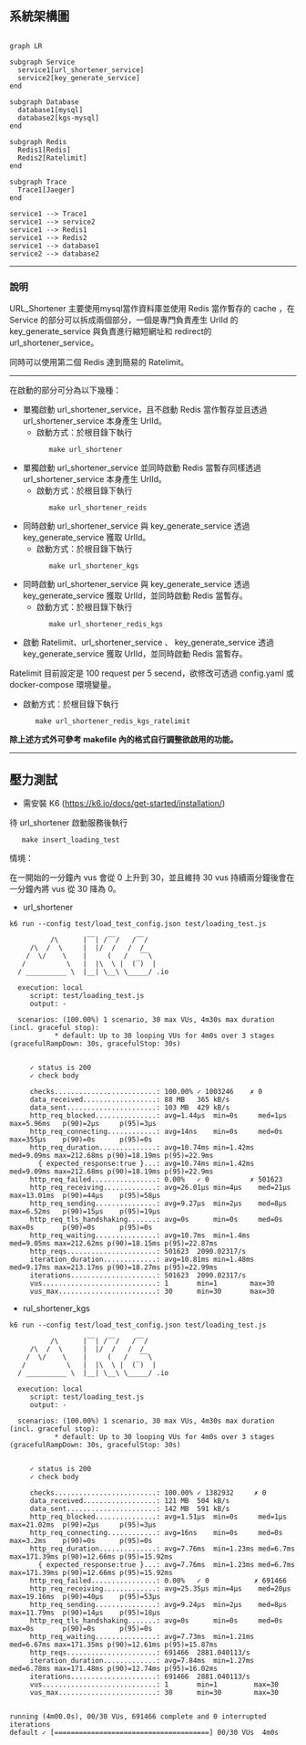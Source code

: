 ## 系統架構圖

```mermaid

graph LR

subgraph Service 
  service1[url_shortener_service]
  service2[key_generate_service]
end

subgraph Database
  database1[mysql]
  database2[kgs-mysql]
end

subgraph Redis
  Redis1[Redis]
  Redis2[Ratelimit]
end

subgraph Trace
  Trace1[Jaeger]
end

service1 --> Trace1
service1 --> service2
service1 --> Redis1
service1 --> Redis2
service1 --> database1
service2 --> database2
```
---
### 說明
URL_Shortener 主要使用mysql當作資料庫並使用 Redis 當作暫存的 cache ，在 Service 的部分可以拆成兩個部分，一個是專門負責產生 UrlId 的 key_generate_service 與負責進行縮短網址和 redirect的 url_shortener_service。

同時可以使用第二個 Redis 達到簡易的 Ratelimit。

---

在啟動的部分可分為以下幾種：

* 單獨啟動 url_shortener_service，且不啟動 Redis 當作暫存並且透過 url_shortener_service 本身產生 UrlId。
   * 啟動方式：於根目錄下執行
      ```
         make url_shortener
      ```
* 單獨啟動 url_shortener_service 並同時啟動 Redis 當暫存同樣透過 url_shortener_service 本身產生 UrlId。
   * 啟動方式：於根目錄下執行
      ```
         make url_shortener_reids
      ```
* 同時啟動 url_shortener_service 與 key_generate_service 透過 key_generate_service 獲取 UrlId。
   * 啟動方式：於根目錄下執行
      ```
         make url_shortener_kgs
      ```
* 同時啟動 url_shortener_service 與 key_generate_service 透過 key_generate_service 獲取 UrlId，並同時啟動 Redis 當暫存。
   * 啟動方式：於根目錄下執行
      ```
         make url_shortener_redis_kgs
      ```
* 啟動 Ratelimit、url_shortener_service 、 key_generate_service 透過 key_generate_service 獲取 UrlId，並同時啟動 Redis 當暫存。

Ratelimit 目前設定是 100 request per 5 secend，欲修改可透過 config.yaml 或 docker-compose 環境變量。

   * 啟動方式：於根目錄下執行
      ```
         make url_shortener_redis_kgs_ratelimit
      ```

**除上述方式外可參考 makefile 內的格式自行調整欲啟用的功能。**

---
## 壓力測試

* 需安裝 K6 (https://k6.io/docs/get-started/installation/)

待 url_shortener 啟動服務後執行
```
   make insert_loading_test
```

情境：

在一開始的一分鐘內 vus 會從 0 上升到 30，並且維持 30 vus 持續兩分鐘後會在一分鐘內將 vus 從 30 降為 0。


*  url_shortener
```
k6 run --config test/load_test_config.json test/loading_test.js

          /\      |‾‾| /‾‾/   /‾‾/   
     /\  /  \     |  |/  /   /  /    
    /  \/    \    |     (   /   ‾‾\  
   /          \   |  |\  \ |  (‾)  | 
  / __________ \  |__| \__\ \_____/ .io

  execution: local
     script: test/loading_test.js
     output: -

  scenarios: (100.00%) 1 scenario, 30 max VUs, 4m30s max duration (incl. graceful stop):
           * default: Up to 30 looping VUs for 4m0s over 3 stages (gracefulRampDown: 30s, gracefulStop: 30s)


     ✓ status is 200
     ✓ check body

     checks.........................: 100.00% ✓ 1003246    ✗ 0     
     data_received..................: 88 MB   365 kB/s
     data_sent......................: 103 MB  429 kB/s
     http_req_blocked...............: avg=1.44µs  min=0s     med=1µs    max=5.96ms   p(90)=2µs     p(95)=3µs    
     http_req_connecting............: avg=14ns    min=0s     med=0s     max=355µs    p(90)=0s      p(95)=0s     
     http_req_duration..............: avg=10.74ms min=1.42ms med=9.09ms max=212.68ms p(90)=18.19ms p(95)=22.9ms 
       { expected_response:true }...: avg=10.74ms min=1.42ms med=9.09ms max=212.68ms p(90)=18.19ms p(95)=22.9ms 
     http_req_failed................: 0.00%   ✓ 0          ✗ 501623
     http_req_receiving.............: avg=26.01µs min=4µs    med=21µs   max=13.01ms  p(90)=44µs    p(95)=58µs   
     http_req_sending...............: avg=9.27µs  min=2µs    med=8µs    max=6.52ms   p(90)=15µs    p(95)=19µs   
     http_req_tls_handshaking.......: avg=0s      min=0s     med=0s     max=0s       p(90)=0s      p(95)=0s     
     http_req_waiting...............: avg=10.7ms  min=1.4ms  med=9.05ms max=212.62ms p(90)=18.15ms p(95)=22.87ms
     http_reqs......................: 501623  2090.02317/s
     iteration_duration.............: avg=10.81ms min=1.48ms med=9.17ms max=213.17ms p(90)=18.27ms p(95)=22.99ms
     iterations.....................: 501623  2090.02317/s
     vus............................: 1       min=1        max=30  
     vus_max........................: 30      min=30       max=30  

```


* rul_shortener_kgs
```
k6 run --config test/load_test_config.json test/loading_test.js

          /\      |‾‾| /‾‾/   /‾‾/   
     /\  /  \     |  |/  /   /  /    
    /  \/    \    |     (   /   ‾‾\  
   /          \   |  |\  \ |  (‾)  | 
  / __________ \  |__| \__\ \_____/ .io

  execution: local
     script: test/loading_test.js
     output: -

  scenarios: (100.00%) 1 scenario, 30 max VUs, 4m30s max duration (incl. graceful stop):
           * default: Up to 30 looping VUs for 4m0s over 3 stages (gracefulRampDown: 30s, gracefulStop: 30s)


     ✓ status is 200
     ✓ check body

     checks.........................: 100.00% ✓ 1382932     ✗ 0     
     data_received..................: 121 MB  504 kB/s
     data_sent......................: 142 MB  591 kB/s
     http_req_blocked...............: avg=1.51µs  min=0s     med=1µs    max=21.02ms  p(90)=2µs     p(95)=3µs    
     http_req_connecting............: avg=16ns    min=0s     med=0s     max=3.2ms    p(90)=0s      p(95)=0s     
     http_req_duration..............: avg=7.76ms  min=1.23ms med=6.7ms  max=171.39ms p(90)=12.66ms p(95)=15.92ms
       { expected_response:true }...: avg=7.76ms  min=1.23ms med=6.7ms  max=171.39ms p(90)=12.66ms p(95)=15.92ms
     http_req_failed................: 0.00%   ✓ 0           ✗ 691466
     http_req_receiving.............: avg=25.35µs min=4µs    med=20µs   max=19.16ms  p(90)=40µs    p(95)=53µs   
     http_req_sending...............: avg=9.24µs  min=2µs    med=8µs    max=11.79ms  p(90)=14µs    p(95)=18µs   
     http_req_tls_handshaking.......: avg=0s      min=0s     med=0s     max=0s       p(90)=0s      p(95)=0s     
     http_req_waiting...............: avg=7.73ms  min=1.21ms med=6.67ms max=171.35ms p(90)=12.61ms p(95)=15.87ms
     http_reqs......................: 691466  2881.040113/s
     iteration_duration.............: avg=7.84ms  min=1.27ms med=6.78ms max=171.48ms p(90)=12.74ms p(95)=16.02ms
     iterations.....................: 691466  2881.040113/s
     vus............................: 1       min=1         max=30  
     vus_max........................: 30      min=30        max=30  


running (4m00.0s), 00/30 VUs, 691466 complete and 0 interrupted iterations
default ✓ [======================================] 00/30 VUs  4m0s
```

